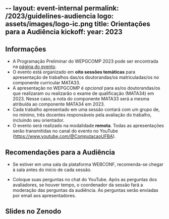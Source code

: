 --
layout: event-internal
permalink: /2023/guidelines-audiencia
logo: assets/images/logo-ic.png
title: Orientações para a Audiência
kickoff:
    year: 2023
---
 
## Informações 

- A Programação Preliminar do WEPGCOMP 2023 pode ser encontrada na [página do evento](/2023).
- O evento está organizado em **oito sessões temáticas** 
para apresentação de trabalhos das/os doutorandas/os matriculadas/os no componente curricular MATA33.
- A apresentação no WEPGCOMP é _opcional_ para as/os doutorandas/os que realizaram ou realizarão o exame de qualificação (MATA34) em 2023. Nesse caso, a nota do componente MATA33 será a mesma atribuída ao componente MATA34 em 2023.
- Cada trabalho apresentado em uma sessão contará com um grupo de, no mínimo, três docentes responsáveis pela avaliação do trabalho, incluindo seu orientador.
- O evento será realizado na modalidade **remota**.
Todas as apresentações serão transmitidas no canal do evento no YouTube (<https://www.youtube.com/@ComputacaoUFBA>).

## Recomendações para a Audiência

- Se estiver em uma sala da plataforma WEBCONF, recomenda-se chegar à sala antes do início de cada sessão.

- Coloque suas perguntas no chat do YouTube. Após as perguntas dos avaliadores, se houver tempo,
o coordenador da sessão fará a moderação das perguntas da audiência.
As perguntas serão enviadas por email aos apresentadores.


## Slides no Zenodo

